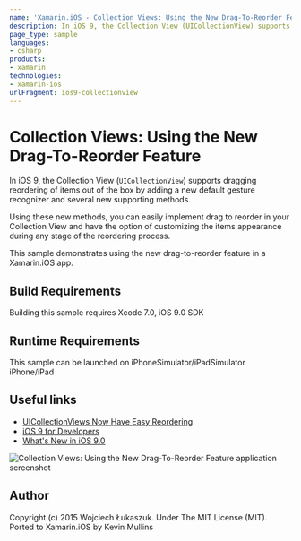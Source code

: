 ```yaml
---
name: 'Xamarin.iOS - Collection Views: Using the New Drag-To-Reorder Feature'
description: In iOS 9, the Collection View (UICollectionView) supports dragging reordering of items out of the box by adding a new default gesture recognizer...
page_type: sample
languages:
- csharp
products:
- xamarin
technologies:
- xamarin-ios
urlFragment: ios9-collectionview
---
```

# Collection Views: Using the New Drag-To-Reorder Feature

In iOS 9, the Collection View (`UICollectionView`) supports dragging reordering of items out of the box by adding a new default gesture recognizer and several new supporting methods.

Using these new methods, you can easily implement drag to reorder in your Collection View and have the option of customizing the items appearance during any stage of the reordering process.

This sample demonstrates using the new drag-to-reorder feature in a Xamarin.iOS app.

## Build Requirements

Building this sample requires Xcode 7.0, iOS 9.0 SDK


## Runtime Requirements

This sample can be launched on iPhoneSimulator/iPadSimulator iPhone/iPad

## Useful links

* [UICollectionViews Now Have Easy Reordering](http://nshint.io/blog/2015/07/16/uicollectionviews-now-have-easy-reordering/)
* [iOS 9 for Developers](https://developer.apple.com/ios/pre-release/)
* [What's New in iOS 9.0](https://developer.apple.com/library/prerelease/ios/releasenotes/General/WhatsNewIniOS/Articles/iOS9.html)

![Collection Views: Using the New Drag-To-Reorder Feature application screenshot](Screenshots/01.png "Collection Views: Using the New Drag-To-Reorder Feature application screenshot")

## Author

Copyright (c) 2015 Wojciech Łukaszuk. Under The MIT License (MIT). <br/>
Ported to Xamarin.iOS by Kevin Mullins


